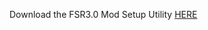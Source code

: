 Download the FSR3.0 Mod Setup Utility [HERE](https://www.mediafire.com/file/a66s4drca2jkmdi/FSR3.rar/file)
